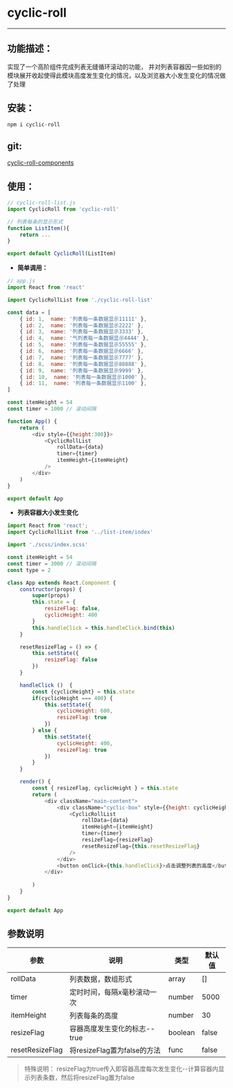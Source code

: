 # cyclic-roll
----

## **功能描述：**
实现了一个高阶组件完成列表无缝循环滚动的功能，
并对列表容器因一些如别的模块展开收起使得此模块高度发生变化的情况，以及浏览器大小发生变化的情况做了处理

## **安装：**
```js
npm i cyclic-roll
```
## **git:**

[cyclic-roll-components](https://github.com/arieltlm/react-test/tree/master/react-npm-packages/cyclic-roll-components)

## **使用：**

```js
// cyclic-roll-list.js
import CyclicRoll from 'cyclic-roll'

// 列表每条的显示形式
function ListItem(){
    return ...
}

export default CyclicRoll(ListItem)
```

* **简单调用：**

```js
// app.js
import React from 'react'

import CyclicRollList from './cyclic-roll-list'

const data = [
    { id: 1,  name: '列表每一条数据显示11111' },
    { id: 2,  name: '列表每一条数据显示2222' },
    { id: 3,  name: '列表每一条数据显示3333' },
    { id: 4,  name: '气列表每一条数据显示4444' },
    { id: 5,  name: '列表每一条数据显示55555' },
    { id: 6,  name: '列表每一条数据显示6666' },
    { id: 7,  name: '列表每一条数据显示7777' },
    { id: 8,  name: '列表每一条数据显示88888' },
    { id: 9,  name: '列表每一条数据显示9999' },
    { id: 10,  name: '列表每一条数据显示1000' },
    { id: 11,  name: '列表每一条数据显示1100' },
]

const itemHeight = 54
const timer = 1000 // 滚动间隔

function App() {
    return (
        <div style={{height:300}}>
            <CyclicRollList
                rollData={data}
                timer={timer}
                itemHeight={itemHeight}
            />
        </div>
    )
}

export default App
```


* **列表容器大小发生变化**


```js
import React from 'react';
import CyclicRollList from '../list-item/index'

import './scss/index.scss'

const itemHeight = 54
const timer = 3000 // 滚动间隔
const type = 2

class App extends React.Component {
    constructor(props) {
        super(props)
        this.state = {
            resizeFlag: false,
            cyclicHeight: 400
        }
        this.handleClick = this.handleClick.bind(this)
    }

    resetResizeFlag = () => {
        this.setState({
            resizeFlag: false
        })
    }

    handleClick ()  {
        const {cyclicHeight} = this.state
        if(cyclicHeight === 400) {
            this.setState({
                cyclicHeight: 600,
                resizeFlag: true
            })
        } else {
            this.setState({
                cyclicHeight: 400,
                resizeFlag: true
            })
        }
    }

    render() {
        const { resizeFlag, cyclicHeight } = this.state
        return (
            <div className="main-content">
                <div className="cyclic-box" style={{height: cyclicHeight}}>
                    <CyclicRollList
                        rollData={data}
                        itemHeight={itemHeight}
                        timer={timer}
                        resizeFlag={resizeFlag}
                        resetResizeFlag={this.resetResizeFlag}
                    />
                </div>
                <button onClick={this.handleClick}>点击调整列表的高度</button>
            </div>
            
        )
    }
}

export default App
```

## 参数说明
| 参数    |        说明     | 类型| 默认值|
|--------- |----------------------- |----------------------- |----------------------- |
|rollData | 列表数据，数组形式|array|[]|
|timer | 定时时间，每隔x毫秒滚动一次|number|5000|
|itemHeight | 列表每条的高度|number|30|
|resizeFlag | 容器高度发生变化的标志--true|boolean|false|
|resetResizeFlag | 将resizeFlag置为false的方法|func|false|


> 特殊说明： resizeFlag为true传入即容器高度每次发生变化--计算容器内显示列表条数，然后将resizeFlag置为false

